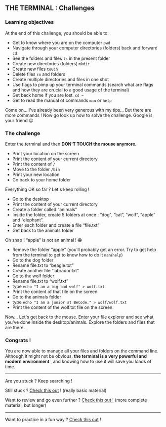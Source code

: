 ## THE TERMINAL : Challenges

### Learning objectives

At the end of this challenge, you should be able to:

- Get to know where you are on the computer `pwd`
- Navigate through your computer directories (folders) back and forward `cd`
- See the folders and files `ls` in the present folder
- Create new directories (folders) `mkdir`
- Create new files `touch`
- Delete files `rm` and folders
- Create multiple directories and files in one shot
- Use flags to pimp up your terminal commands (search what are flags and how they are crucial to a good usage of the terminal)
- Get back home if you are lost. `cd ~`
- Get to read the manual of commands `man` or `help`

Come on… I've already been very generous with my tips... But there are more commands ! Now go look up how to solve the challenge. Google is your friend 😉

### The challenge

Enter the terminal and then **DON'T TOUCH the mouse anymore**.

- Print your location on the screen
- Print the content of your current directory
- Print the content of `/`
- Move to the folder `/bin`
- Print your new location
- Go back to your home folder

Everything OK so far ? Let's keep rolling !

- Go to the desktop
- Print the content of your current directory
- Create a folder called “animals"
- Inside the folder, create 5 folders at once : “dog", “cat”, “wolf”, “apple” and “elephant”.
- Enter each folder and create a file “file.txt”
- Get back to the animals folder

Oh snap ! “apple” is not an animal ! 😁

- Remove the folder “apple” (you'll probably get an error. Try to get help from the terminal to get to know how to do it `man`/`help`)
- Go to the dog folder
- Rename file.txt to “beagle.txt”
- Create another file “labrador.txt”
- Go to the wolf folder
- Rename file.txt to “wolf.txt”
- type `echo "I am a big bad wolf" > wolf.txt`
- Print the content of that file on the screen
- Go to the animals folder
- type `echo "I am a junior at BeCode." > wolf/wolf.txt`
- Print the content of the wolf.txt file on the screen.

Now… Let's get back to the mouse. Enter your file explorer and see what you've done inside the desktop/animals. Explore the folders and files that are there.

### Congrats !

You are now able to manage all your files and folders on the command line. Although it might not be obvious, **the terminal is a very powerful and modern environment** , and knowing how to use it will save you loads of time.

---

Are you stuck ? Keep searching !

Still stuck ? [Check this out](https://www.youtube.com/watch?v=5XgBd6rjuDQ&t=8s&ab_channel=JesseShowalter) ! (really basic material)

Want to review and go even further ? [Check this out !](https://www.youtube.com/watch?v=uwAqEzhyjtw&t=1s&ab_channel=TraversyMedia) (more complete material, but longer)

---

Want to practice in a fun way ?
[Check this out](https://cmdchallenge.com/) !
